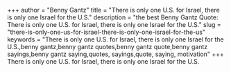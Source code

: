 +++
author = "Benny Gantz"
title = "There is only one U.S. for Israel, there is only one Israel for the U.S."
description = "the best Benny Gantz Quote: There is only one U.S. for Israel, there is only one Israel for the U.S."
slug = "there-is-only-one-us-for-israel-there-is-only-one-israel-for-the-us"
keywords = "There is only one U.S. for Israel, there is only one Israel for the U.S.,benny gantz,benny gantz quotes,benny gantz quote,benny gantz sayings,benny gantz saying,quotes, sayings,quote, saying, motivation"
+++
There is only one U.S. for Israel, there is only one Israel for the U.S.
